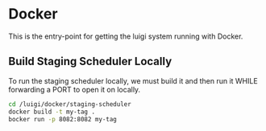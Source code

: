 # Docker
This is the entry-point for getting the luigi system running with Docker.

## Build Staging Scheduler Locally
To run the staging scheduler locally, we must build it and then run it WHILE forwarding a PORT to open it on locally.

```bash
cd /luigi/docker/staging-scheduler
docker build -t my-tag .
bocker run -p 8082:8082 my-tag
```
